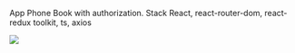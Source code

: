 App Phone Book with authorization.
Stack React, react-router-dom, react-redux toolkit, ts, axios

<div><img src="https://user-images.githubusercontent.com/92175747/185310419-6dbe3061-ac66-497c-bb09-6661dc2a0d41.png"/></div>


